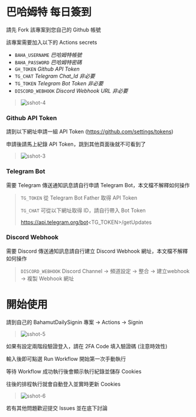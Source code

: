# 巴哈姆特 每日簽到
請先 Fork 該專案到您自己的 Github 帳號

該專案需要加入以下的 Actions secrets
* ```BAHA_USERNAME``` _巴哈姆特帳號_
* ```BAHA_PASSWORD``` _巴哈姆特密碼_
* ```GH_TOKEN``` _Github API Token_
* ```TG_CHAT``` _Telegram Chat_Id_ *非必要*
* ```TG_TOKEN``` _Telegram Bot Token_ *非必要*
* ```DISCORD_WEBHOOK``` _Discord Webhook URL_ *非必要*

> ![sshot-4](https://user-images.githubusercontent.com/7044575/175803790-74da35ac-4a33-48c6-b103-0b9169977752.png)

### Github API Token
請到以下網址申請一組 API Token (https://github.com/settings/tokens)

申請後請馬上紀錄 API Token，跳到其他頁面後就不可看到了

> ![sshot-3](https://user-images.githubusercontent.com/7044575/175803719-4d521d2c-8124-4e56-b090-f526acda911c.png)

### Telegram Bot
需要 Telegram 傳送通知訊息請自行申請 Telegram Bot，本文檔不解釋如何操作

> ```TG_TOKEN``` 從 Telegram Bot Father 取得 API Token
>
> ```TG_CHAT``` 可從以下網址取得 ID，請自行帶入 Bot Token
>
> https://api.telegram.org/bot<TG_TOKEN>/getUpdates

### Discord Webhook
需要 Discord 傳送通知訊息請自行建立 Discord Webhook 網址，本文檔不解釋如何操作

> ```DISCORD_WEBHOOK``` Discord Channel -> 頻道設定 -> 整合 -> 建立webhook -> 複製 Webhook 網址

# 開始使用
請到自己的 BahamutDailySignin 專案 -> Actions -> Signin

> ![sshot-5](https://user-images.githubusercontent.com/7044575/175804124-830fd1e4-e356-43cd-a586-74996e660381.png)

如果有設定兩階段驗證登入，請在 2FA Code 填入驗證碼 (注意時效性)

輸入後即可點選 Run Workflow 開始第一次手動執行

等待 Workflow 成功執行後會顯示執行紀錄並儲存 Cookies

往後的排程執行就會自動登入並實時更新 Cookies

> ![sshot-6](https://user-images.githubusercontent.com/7044575/175804266-012c3480-9627-4767-a0fb-b2fc9aac2385.png)

若有其他問題歡迎提交 Issues 並在底下討論
